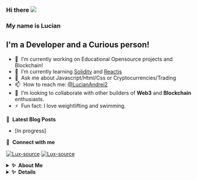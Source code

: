 ### Hi there <a href="https://www.gautamkrishnar.com/"><img src="https://media.giphy.com/media/hvRJCLFzcasrR4ia7z/giphy.gif" width="25px"></a>

### My name is Lucian

## I'm a Developer and a Curious person!

- 🔭 &nbsp;I’m currently working on Educational Opensource projects and Blockchain!
- 🌱 &nbsp;I’m currently learning [Solidity](https://solidity-es.readthedocs.io/es/latest/) and [Reactjs](https://es.reactjs.org/)
- 💬 &nbsp;Ask me about Javascript/Html/Css or Cryptocurrencies/Trading
- 📫 &nbsp;How to reach me: [@LucianAndrei2](https://twitter.com/LucianAndrei2)
- 👯 &nbsp;I’m looking to collaborate with other builders of **Web3** and **Blockchain** enthusiasts.
- ⚡ &nbsp;Fun fact: I love weightlifting and swimming.

📕 &nbsp;**Latest Blog Posts**

<!-- BLOG-POST-LIST:START -->

- [In progress]
<!-- BLOG-POST-LIST:END -->

🔗 &nbsp;**Connect with me**

<p align="left">
<a href="https://twitter.com/LucianAndrei2" target="blank"><img align="center" src="https://raw.githubusercontent.com/rahuldkjain/github-profile-readme-generator/master/src/images/icons/Social/twitter.svg" alt="Lux-source" height="30" width="40" /></a>
<a href="https://www.linkedin.com/in/lucian-andrei-negoita/" target="blank"><img align="center" src="https://raw.githubusercontent.com/rahuldkjain/github-profile-readme-generator/master/src/images/icons/Social/linked-in-alt.svg" alt="Lux-source" height="30" width="40" /></a>

<br />
<details>
  <summary><b>✨&nbsp;&nbsp;About&nbsp;Me</b></summary>
  <br/>

I am a Junior Developer learning in public and enjoying the process. I'm a weightlifter and I also enjoy swimming since I was younger.

### Opensource Contributions

Most of my projects are released as open-source on GitHub, and currently I'm trying to contribute to this projects:

- [Devpill.me](https://github.com/dcbuild3r/devpill.me)

</details>

<details>
    <summary><b>✨&nbsp;&nbsp;Details</b></summary>
    
</a> <a href="https://www.w3.org/html/" target="_blank"> <img src="https://raw.githubusercontent.com/devicons/devicon/master/icons/html5/html5-original-wordmark.svg" alt="html5" width="40" height="40"/> <a href="https://www.w3schools.com/css/" target="_blank"> <img src="https://raw.githubusercontent.com/devicons/devicon/master/icons/css3/css3-original-wordmark.svg" alt="css3" width="40" height="40"/> </a> <a href="https://developer.mozilla.org/en-US/docs/Web/JavaScript" target="_blank"> <img src="https://raw.githubusercontent.com/devicons/devicon/master/icons/javascript/javascript-original.svg" alt="javascript" width="40" height="40"/>

- Solidity

</details>
